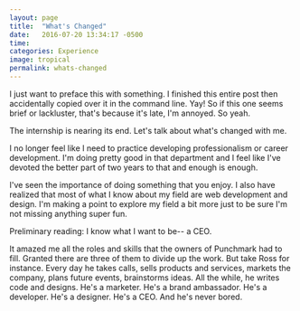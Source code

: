 ```yaml
---
layout: page
title:  "What's Changed"
date:   2016-07-20 13:34:17 -0500
time: 
categories: Experience
image: tropical
permalink: whats-changed
---
```

I just want to preface this with something. I finished this entire post then accidentally copied over it in the command line. Yay! So if this one seems brief or lackluster, that's because it's late, I'm annoyed. So yeah.

The internship is nearing its end. Let's talk about what's changed with me.

I no longer feel like I need to practice developing professionalism or career development. I'm doing pretty good in that department and I feel like I've devoted the better part of two years to that and enough is enough.

I've seen the importance of doing something that you enjoy. I also have realized that most of what I know about my field are web development and design. I'm making a point to explore my field a bit more just to be sure I'm not missing anything super fun.

Preliminary reading: I know what I want to be-- a CEO. 

It amazed me all the roles and skills that the owners of Punchmark had to fill. Granted there are three of them to divide up the work. But take Ross for instance. Every day he takes calls, sells products and services, markets the company, plans future events, brainstorms ideas. All the while, he writes code and designs. He's a marketer. He's a brand ambassador. He's a developer. He's a designer. He's a CEO. And he's never bored.

